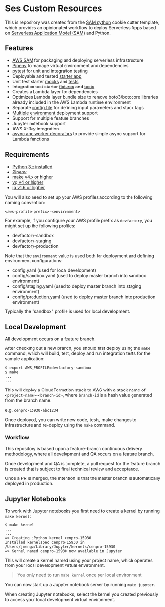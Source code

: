 # Ses Custom Resources

This is repository was created from the [SAM python](https://github.com/trilogy-group/sam-python) cookie cutter template, which provides an opinionated workflow to deploy Serverless Apps based on [Serverless Application Model (SAM)](https://docs.aws.amazon.com/serverless-application-model/latest/developerguide/what-is-sam.html) and Python.

## Features

- [AWS SAM](https://docs.aws.amazon.com/serverless-application-model/latest/developerguide/what-is-sam.html) for packaging and deploying serverless infrastructure
- [Pipenv](https://pipenv-fork.readthedocs.io/en/latest/) to manage virtual environment and dependencies
- [pytest](https://docs.pytest.org/) for unit and integration testing
- Deployable and tested [starter app](./src/app/__init__.py)
- Unit test starter [mocks](./tests/unit/conftest.py) and [tests](./tests/unit/test_app.py)
- Integration test starter [fixtures](./tests/integration/conftest.py) and [tests](./tests/integration/test_app.py)
- Creates a Lambda layer for dependencies
- Optimizes Lambda layer bundle size to remove boto3/botocore libraries already included in the AWS Lambda runtime environment
- Separate [config file](./config.yaml) for defining input parameters and stack tags
- [Multiple environment](./config) deployment support
- Support for multiple feature branches
- Jupyter notebook support
- AWS X-Ray integration
- [async and worker decorators](./src/utils/aio.py) to provide simple async support for Lambda functions

## Requirements

- [Python 3.x installed](https://github.com/pyenv/pyenv)
- [Pipenv](https://pipenv.readthedocs.io/en/latest/)
- [make v4.x or higher](https://formulae.brew.sh/formula/make)
- [yq v4 or higher](https://mikefarah.gitbook.io/yq/)
- [jq v1.6 or higher](https://stedolan.github.io/jq/download/)

You will also need to set up your AWS profiles according to the following naming convention:

`<aws-profile-prefix>-<environment>`

For example, if you configure your AWS profile prefix as `devfactory`, you might set up the following profiles:

- devfactory-sandbox
- devfactory-staging
- devfactory-production

Note that the `environment` value is used both for deployment and defining environment configurations:

- config.yaml (used for local development)
- config/sandbox.yaml (used to deploy master branch into sandbox environment)
- config/staging.yaml (used to deploy master branch into staging environment)
- config/production.yaml (used to deploy master branch into production environment)

Typically the "sandbox" profile is used for local development.

## Local Development

All development occurs on a feature branch.

After checking out a new branch, you should first deploy using the `make` command, which will build, test, deploy and run integration tests for the sample application:

```
$ export AWS_PROFILE=devfactory-sandbox
$ make
...
...
```

This will deploy a CloudFormation stack to AWS with a stack name of `<project-name>-<branch-id>`, where `branch-id` is a hash value generated from the branch name.

e.g. `cenpro-15930-abc1234`

Once deployed, you can write new code, tests, make changes to infrastructure and re-deploy using the `make` command.

### Workflow

This repository is based upon a feature-branch continuous delivery methodology, where all development and QA occurs on a feature branch.

Once development and QA is complete, a pull request for the feature branch is created that is subject to final technical review and acceptance.

Once a PR is merged, the intention is that the master branch is automatically deployed in production.

## Jupyter Notebooks

To work with Jupyter notebooks you first need to create a kernel by running `make kernel`:

```
$ make kernel
...
...
=> Creating iPython kernel cenpro-15930
Installed kernelspec cenpro-15930 in /Users/jmenga/Library/Jupyter/kernels/cenpro-15930
=> Kernel named cenpro-15930 now available in Jupyter
```

This will create a kernel named using your project name, which operates from your local development virtual environment.

> You only need to run `make kernel` once per local environment

You can now start up a Jupyter notebook server by running `make jupyter`.

When creating Jupyter notebooks, select the kernel you created previously to access your local development virtual environment.
